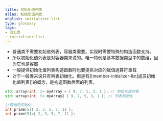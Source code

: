 ```yaml
---
title: 初始化值列表
alias: 初始化值列表
english: initializer-list
type: glossary
tags:
- 词汇表
- initializer-list
---
```


- 普通类不需要初始值列表，容器类需要。实现时需要特殊的构造函数支持。
- 所以初始化值列表是对容器类来说的。唯一特例是基本数据类型中的数组，因为它也是容器
- 一般提供初始化值列表构造函数时也要提供对应的赋值运算符重载
- 对于一般类来说只有列表初始化。但是有[[member-initializer-list|成员初始化值列表]]的概念，是构造函数后面的列表。

```cpp
std::array<int, 5> myArray = { 9, 7, 5, 3, 1 }; // 初始化值列表
std::array<int, 5> myArray2 { 9, 7, 5, 3, 1 }; // 列表初始化

//数组的初始化
int prime[5]{ 2, 3, 5, 7, 11 }; 
int prime[5]={ 2, 3, 5, 7, 11 }; 

```
